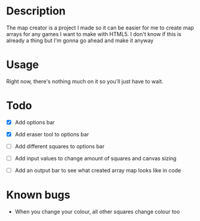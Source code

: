 # Description
The map creator is a project I made so it can be easier for me to create map arrays for any games I want to make with HTML5.
I don't know if this is already a thing but I'm gonna go ahead and make it anyway

# Usage
Right now, there's nothing much on it so you'll just have to wait.

# Todo
  - [X] Add options bar
  
  - [X] Add eraser tool to options bar
  
  - [ ] Add different squares to options bar
  
  - [ ] Add input values to change amount of squares and canvas sizing
  
  - [ ] Add an output bar to see what created array map looks like in code

# Known bugs
  - When you change your colour, all other squares change colour too
